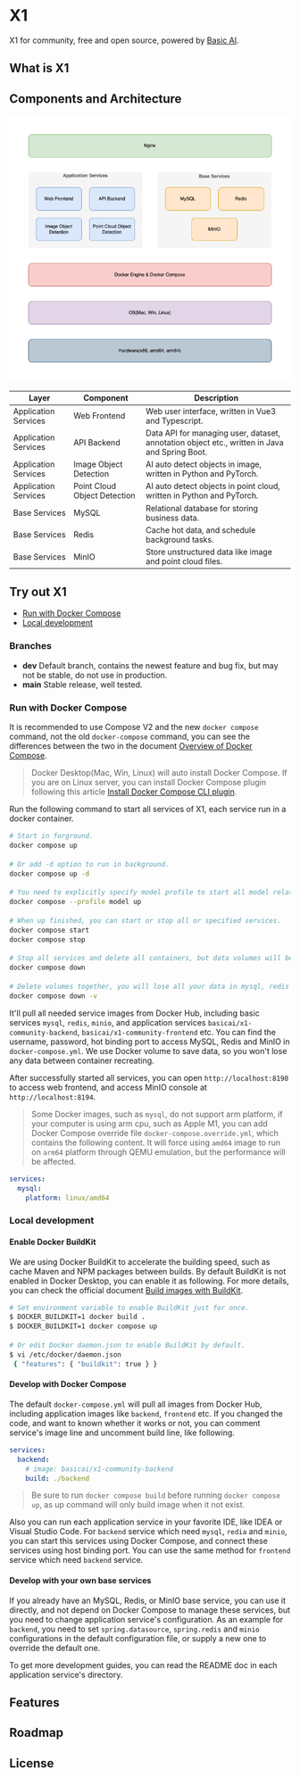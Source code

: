 # X1

X1 for community, free and open source, powered by [Basic AI](https://www.basic.ai/).

## What is X1

## Components and Architecture

![Layer Architecture](/docs/images/layer-architecture.png?raw=true)

| Layer | Component | Description |
| --- | --- | --- |
| Application Services | Web Frontend | Web user interface, written in Vue3 and Typescript. |
| Application Services | API Backend | Data API for managing user, dataset, annotation object etc., written in Java and Spring Boot. |
| Application Services | Image Object Detection | AI auto detect objects in image, written in Python and PyTorch. |
| Application Services | Point Cloud Object Detection | AI auto detect objects in point cloud, written in Python and PyTorch. |
| Base Services | MySQL | Relational database for storing business data. |
| Base Services | Redis | Cache hot data, and schedule background tasks. |
| Base Services | MinIO | Store unstructured data like image and point cloud files. |

## Try out X1

* [Run with Docker Compose](#run-with-docker-compose)
* [Local development](#local-development)

### Branches

* **dev** Default branch, contains the newest feature and bug fix, but may not be stable, do not use in production.
* **main** Stable release, well tested.

### Run with Docker Compose

It is recommended to use Compose V2 and the new `docker compose` command, not the old `docker-compose` command, you can see the differences between the two in the document [Overview of Docker Compose](https://docs.docker.com/compose/).

> Docker Desktop(Mac, Win, Linux) will auto install Docker Compose. If you are on Linux server, you can install Docker Compose plugin following this article [Install Docker Compose CLI plugin](https://docs.docker.com/compose/install/compose-plugin/).

Run the following command to start all services of X1, each service run in a docker container.
```bash
# Start in forground.
docker compose up

# Or add -d option to run in background.
docker compose up -d

# You need to explicitly specify model profile to start all model related services.
docker compose --profile model up

# When up finished, you can start or stop all or specified services.
docker compose start
docker compose stop

# Stop all services and delete all containers, but data volumes will be kept.
docker compose down

# Delete volumes together, you will lose all your data in mysql, redis and minio, be careful!
docker compose down -v
```

It'll pull all needed service images from Docker Hub, including basic services `mysql`, `redis`, `minio`, and application services `basicai/x1-community-backend`, `basicai/x1-community-frontend` etc. You can find the username, password, hot binding port to access MySQL, Redis and MinIO in `docker-compose.yml`. We use Docker volume to save data, so you won't lose any data between container recreating.

After successfully started all services, you can open `http://localhost:8190` to access web frontend, and access MinIO console at `http://localhost:8194`.

> Some Docker images, such as `mysql`, do not support arm platform, if your computer is using arm cpu, such as Apple M1, you can add Docker Compose override file `docker-compose.override.yml`, which contains the following content. It will force using `amd64` image to run on `arm64` platform through QEMU emulation, but the performance will be affected.

```yaml
services:
  mysql:
    platform: linux/amd64
```

### Local development

#### Enable Docker BuildKit

We are using Docker BuildKit to accelerate the building speed, such as cache Maven and NPM packages between builds. By default BuildKit is not enabled in Docker Desktop, you can enable it as following. For more details, you can check the official document [Build images with BuildKit](https://docs.docker.com/develop/develop-images/build_enhancements/).

```bash
# Set environment variable to enable BuildKit just for once.
$ DOCKER_BUILDKIT=1 docker build .
$ DOCKER_BUILDKIT=1 docker compose up

# Or edit Docker daemon.json to enable BuildKit by default.
$ vi /etc/docker/daemon.json
 { "features": { "buildkit": true } }
 ```

#### Develop with Docker Compose

The default `docker-compose.yml` will pull all images from Docker Hub, including application images like `backend`, `frontend` etc. If you changed the code, and want to known whether it works or not, you can comment service's image line and uncomment build line, like following.

```yaml
services:
  backend:
    # image: basicai/x1-community-backend
    build: ./backend
```

> Be sure to run `docker compose build` before running `docker compose up`, as up command will only build image when it not exist.

Also you can run each application service in your favorite IDE, like IDEA or Visual Studio Code. For `backend` service which need `mysql`, `redia` and `minio`, you can start this services using Docker Compose, and connect these services using host binding port. You can use the same method for `frontend` service which need `backend` service.

#### Develop with your own base services

If you already have an MySQL, Redis, or MinIO base service, you can use it directly, and not depend on Docker Compose to manage these services, but you need to change application service's configuration. As an example for `backend`, you need to set `spring.datasource`, `spring.redis` and `minio` configurations in the default configuration file, or supply a new one to override the default one.

To get more development guides, you can read the README doc in each application service's directory.

## Features

## Roadmap

## License
